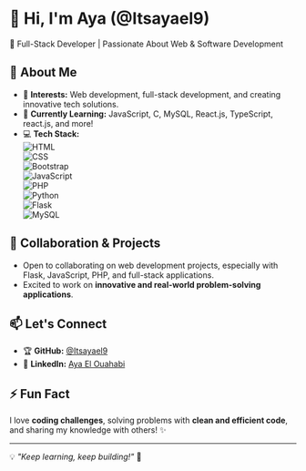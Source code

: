 # 👋 Hi, I'm Aya (@Itsayael9)  
🚀 Full-Stack Developer | Passionate About Web & Software Development  

## 🌟 About Me  
- 👀 **Interests:** Web development, full-stack development, and creating innovative tech solutions.  
- 🌱 **Currently Learning:** JavaScript, C, MySQL, React.js, TypeScript, react.js, and more!  
- 💻 **Tech Stack:**  
  ![HTML](https://img.shields.io/badge/HTML5-%23E34F26.svg?style=for-the-badge&logo=html5&logoColor=white)  
  ![CSS](https://img.shields.io/badge/CSS3-%231572B6.svg?style=for-the-badge&logo=css3&logoColor=white)  
  ![Bootstrap](https://img.shields.io/badge/Bootstrap-%23563D7C.svg?style=for-the-badge&logo=bootstrap&logoColor=white)  
  ![JavaScript](https://img.shields.io/badge/JavaScript-%23F7DF1E.svg?style=for-the-badge&logo=javascript&logoColor=black)  
  ![PHP](https://img.shields.io/badge/PHP-%23777BB4.svg?style=for-the-badge&logo=php&logoColor=white)  
  ![Python](https://img.shields.io/badge/Python-%233776AB.svg?style=for-the-badge&logo=python&logoColor=white)  
  ![Flask](https://img.shields.io/badge/Flask-%23000.svg?style=for-the-badge&logo=flask&logoColor=white)  
  ![MySQL](https://img.shields.io/badge/MySQL-%234479A1.svg?style=for-the-badge&logo=mysql&logoColor=white)  

## 💞️ Collaboration & Projects  
- Open to collaborating on web development projects, especially with Flask, JavaScript, PHP, and full-stack applications.  
- Excited to work on **innovative and real-world problem-solving applications**.  

## 📫 Let's Connect  
- 🏆 **GitHub:** [@Itsayael9](https://github.com/Itsayael9)  
- 💼 **LinkedIn:** [Aya El Ouahabi](https://www.linkedin.com/in/aya-elouahabi-b9a721328)  

## ⚡ Fun Fact  
I love **coding challenges**, solving problems with **clean and efficient code**, and sharing my knowledge with others! ✨  

---
💡 *"Keep learning, keep building!"* 🚀  
